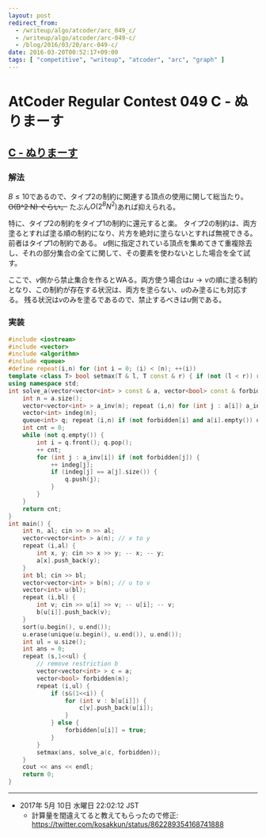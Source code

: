 ```yaml
---
layout: post
redirect_from:
  - /writeup/algo/atcoder/arc_049_c/
  - /writeup/algo/atcoder/arc-049-c/
  - /blog/2016/03/20/arc-049-c/
date: 2016-03-20T00:52:17+09:00
tags: [ "competitive", "writeup", "atcoder", "arc", "graph" ]
---
```


# AtCoder Regular Contest 049 C - ぬりまーす

## [C - ぬりまーす](https://beta.atcoder.jp/contests/arc049/tasks/arc049_c)

### 解法

$B \le 10$であるので、タイプ$2$の制約に関連する頂点の使用に関して総当たり。<del>O(B^2 N) ぐらい。</del> たぶん$O(2^B N^2)$あれば抑えられる。

特に、タイプ$2$の制約をタイプ$1$の制約に還元すると楽。
タイプ$2$の制約は、両方塗るとすれば塗る順の制約になり、片方を絶対に塗らないとすれば無視できる。前者はタイプ$1$の制約である。
$u$側に指定されている頂点を集めてきて重複除去し、それの部分集合の全てに関して、その要素を使わないとした場合を全て試す。

ここで、$v$側から禁止集合を作るとWAる。両方使う場合は$u \to v$の順に塗る制約となり、この制約が存在する状況は、両方を塗らない、$u$のみ塗るにも対応する。
残る状況は$v$のみを塗るであるので、禁止するべきは$u$側である。

### 実装

``` c++
#include <iostream>
#include <vector>
#include <algorithm>
#include <queue>
#define repeat(i,n) for (int i = 0; (i) < (n); ++(i))
template <class T> bool setmax(T & l, T const & r) { if (not (l < r)) return false; l = r; return true; }
using namespace std;
int solve_a(vector<vector<int> > const & a, vector<bool> const & forbidden) {
    int n = a.size();
    vector<vector<int> > a_inv(n); repeat (i,n) for (int j : a[i]) a_inv[j].push_back(i);
    vector<int> indeg(n);
    queue<int> q; repeat (i,n) if (not forbidden[i] and a[i].empty()) q.push(i);
    int cnt = 0;
    while (not q.empty()) {
        int i = q.front(); q.pop();
        ++ cnt;
        for (int j : a_inv[i]) if (not forbidden[j]) {
            ++ indeg[j];
            if (indeg[j] == a[j].size()) {
                q.push(j);
            }
        }
    }
    return cnt;
}
int main() {
    int n, al; cin >> n >> al;
    vector<vector<int> > a(n); // x to y
    repeat (i,al) {
        int x, y; cin >> x >> y; -- x; -- y;
        a[x].push_back(y);
    }
    int bl; cin >> bl;
    vector<vector<int> > b(n); // u to v
    vector<int> u(bl);
    repeat (i,bl) {
        int v; cin >> u[i] >> v; -- u[i]; -- v;
        b[u[i]].push_back(v);
    }
    sort(u.begin(), u.end());
    u.erase(unique(u.begin(), u.end()), u.end());
    int ul = u.size();
    int ans = 0;
    repeat (s,1<<ul) {
        // remove restriction b
        vector<vector<int> > c = a;
        vector<bool> forbidden(n);
        repeat (i,ul) {
            if (s&(1<<i)) {
                for (int v : b[u[i]]) {
                    c[v].push_back(u[i]);
                }
            } else {
                forbidden[u[i]] = true;
            }
        }
        setmax(ans, solve_a(c, forbidden));
    }
    cout << ans << endl;
    return 0;
}
```

<hr>

-   2017年  5月 10日 水曜日 22:02:12 JST
    -   計算量を間違えてると教えてもらったので修正: <https://twitter.com/kosakkun/status/862289354168741888>
